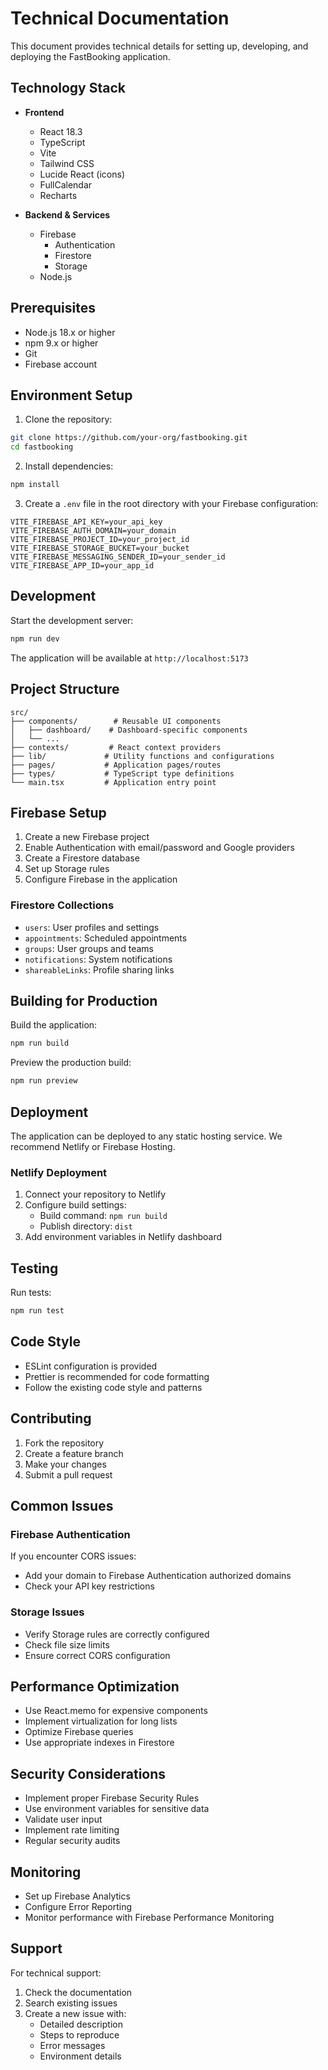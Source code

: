 # Technical Documentation

This document provides technical details for setting up, developing, and deploying the FastBooking application.

## Technology Stack

- **Frontend**
  - React 18.3
  - TypeScript
  - Vite
  - Tailwind CSS
  - Lucide React (icons)
  - FullCalendar
  - Recharts

- **Backend & Services**
  - Firebase
    - Authentication
    - Firestore
    - Storage
  - Node.js

## Prerequisites

- Node.js 18.x or higher
- npm 9.x or higher
- Git
- Firebase account

## Environment Setup

1. Clone the repository:
```bash
git clone https://github.com/your-org/fastbooking.git
cd fastbooking
```

2. Install dependencies:
```bash
npm install
```

3. Create a `.env` file in the root directory with your Firebase configuration:
```env
VITE_FIREBASE_API_KEY=your_api_key
VITE_FIREBASE_AUTH_DOMAIN=your_domain
VITE_FIREBASE_PROJECT_ID=your_project_id
VITE_FIREBASE_STORAGE_BUCKET=your_bucket
VITE_FIREBASE_MESSAGING_SENDER_ID=your_sender_id
VITE_FIREBASE_APP_ID=your_app_id
```

## Development

Start the development server:
```bash
npm run dev
```

The application will be available at `http://localhost:5173`

## Project Structure

```
src/
├── components/        # Reusable UI components
│   ├── dashboard/    # Dashboard-specific components
│   └── ...
├── contexts/         # React context providers
├── lib/             # Utility functions and configurations
├── pages/           # Application pages/routes
├── types/           # TypeScript type definitions
└── main.tsx         # Application entry point
```

## Firebase Setup

1. Create a new Firebase project
2. Enable Authentication with email/password and Google providers
3. Create a Firestore database
4. Set up Storage rules
5. Configure Firebase in the application

### Firestore Collections

- `users`: User profiles and settings
- `appointments`: Scheduled appointments
- `groups`: User groups and teams
- `notifications`: System notifications
- `shareableLinks`: Profile sharing links

## Building for Production

Build the application:
```bash
npm run build
```

Preview the production build:
```bash
npm run preview
```

## Deployment

The application can be deployed to any static hosting service. We recommend Netlify or Firebase Hosting.

### Netlify Deployment

1. Connect your repository to Netlify
2. Configure build settings:
   - Build command: `npm run build`
   - Publish directory: `dist`
3. Add environment variables in Netlify dashboard

## Testing

Run tests:
```bash
npm run test
```

## Code Style

- ESLint configuration is provided
- Prettier is recommended for code formatting
- Follow the existing code style and patterns

## Contributing

1. Fork the repository
2. Create a feature branch
3. Make your changes
4. Submit a pull request

## Common Issues

### Firebase Authentication

If you encounter CORS issues:
- Add your domain to Firebase Authentication authorized domains
- Check your API key restrictions

### Storage Issues

- Verify Storage rules are correctly configured
- Check file size limits
- Ensure correct CORS configuration

## Performance Optimization

- Use React.memo for expensive components
- Implement virtualization for long lists
- Optimize Firebase queries
- Use appropriate indexes in Firestore

## Security Considerations

- Implement proper Firebase Security Rules
- Use environment variables for sensitive data
- Validate user input
- Implement rate limiting
- Regular security audits

## Monitoring

- Set up Firebase Analytics
- Configure Error Reporting
- Monitor performance with Firebase Performance Monitoring

## Support

For technical support:
1. Check the documentation
2. Search existing issues
3. Create a new issue with:
   - Detailed description
   - Steps to reproduce
   - Error messages
   - Environment details